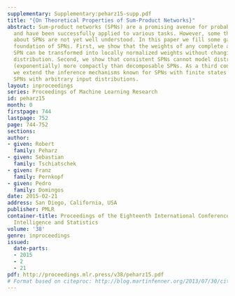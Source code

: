 ```yaml
---
supplementary: Supplementary:peharz15-supp.pdf
title: "{On Theoretical Properties of Sum-Product Networks}"
abstract: Sum-product networks (SPNs) are a promising avenue for probabilistic modeling
  and have been successfully applied to various tasks. However, some theoretic properties
  about SPNs are not yet well understood. In this paper we fill some gaps in the theoretic
  foundation of SPNs. First, we show that the weights of any complete and consistent
  SPN can be transformed into locally normalized weights without changing the SPN
  distribution. Second, we show that consistent SPNs cannot model distributions significantly
  (exponentially) more compactly than decomposable SPNs. As a third contribution,
  we extend the inference mechanisms known for SPNs with finite states to generalized
  SPNs with arbitrary input distributions.
layout: inproceedings
series: Proceedings of Machine Learning Research
id: peharz15
month: 0
firstpage: 744
lastpage: 752
page: 744-752
sections: 
author:
- given: Robert
  family: Peharz
- given: Sebastian
  family: Tschiatschek
- given: Franz
  family: Pernkopf
- given: Pedro
  family: Domingos
date: 2015-02-21
address: San Diego, California, USA
publisher: PMLR
container-title: Proceedings of the Eighteenth International Conference on Artificial
  Intelligence and Statistics
volume: '38'
genre: inproceedings
issued:
  date-parts:
  - 2015
  - 2
  - 21
pdf: http://proceedings.mlr.press/v38/peharz15.pdf
# Format based on citeproc: http://blog.martinfenner.org/2013/07/30/citeproc-yaml-for-bibliographies/
---
```

